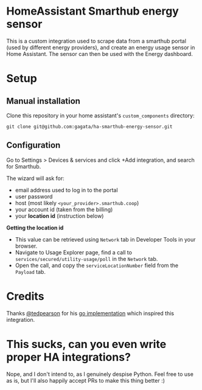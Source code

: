 # HomeAssistant Smarthub energy sensor

This is a custom integration used to scrape data from a smarthub portal (used by different energy providers), and create an energy usage sensor in Home Assistant. The sensor can then be used with the Energy dashboard.

# Setup

## Manual installation

Clone this repository in your home assistant's `custom_components` directory:
```
git clone git@github.com:gagata/ha-smarthub-energy-sensor.git
```

## Configuration

Go to Settings > Devices & services and click +Add integration, and search for Smarthub.

The wizard will ask for:
- email address used to log in to the portal
- user password
- host (most likely `<your_provider>.smarthub.coop`)
- your account id (taken from the billing)
- your **location id** (instruction below)


**Getting the location id**

- This value can be retrieved using `Network` tab in Developer Tools in your browser.
- Navigate to Usage Explorer page, find a call to `services/secured/utility-usage/poll` in the `Network` tab.
- Open the call, and copy the `serviceLocationNumber` field from the `Payload` tab.


# Credits
Thanks [@tedpearson](https://github.com/tedpearson) for his [go implementation](https://github.com/tedpearson/electric-usage-downloader) which inspired this integration.

# This sucks, can you even write proper HA integrations?
Nope, and I don't intend to, as I genuinely despise Python. Feel free to use as is, but I'll also happily accept PRs to make this thing better :)
